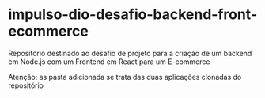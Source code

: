 # impulso-dio-desafio-backend-front-ecommerce
 Repositório destinado ao desafio de projeto para a criação de um backend em Node.js com um Frontend em React para um E-commerce

 Atenção: as pasta adicionada se trata das duas aplicações clonadas do repositório 
